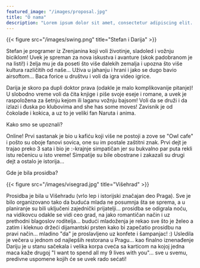 ```yaml
---
featured_image: "/images/proposal.jpg"
title: "O nama"
description: "Lorem ipsum dolor sit amet, consectetur adipiscing elit. Nunc pretium risus non erat interdum, vitae."
---
```


{{< figure src="/images/swing.png" title="Stefan i Darija" >}}

Stefan je programer iz Zrenjanina koji voli životinje, sladoled i vožnju biciklom! Uvek je spreman za nova iskustva i avanture (skok padobranom je na listi!) i želja mu je da poseti što više dalekih zemalja i upozna što više kultura različitih od naše... Uživa u jahanju i hrani i jako se dugo bavio airsoftom... Baca forice u društvu i voli da igra video igrice.

Darija je skoro pa dupli doktor prava (odakle je malo komplikovanije pitanje)! U slobodno vreme voli da čita knjige i piše svoje eseje i romane, a uvek je raspoložena za šetnju kejom ili laganu vožnju bajsom! Voli da se druži i da izlazi i đuska po klubovima and she has some moves! Zavisnik je od čokolade i kokica, a uz to je veliki fan Naruta i anima. 

Kako smo se upoznali?

Online! Prvi sastanak je bio u kafiću koji više ne postoji a zove se "Owl cafe" i pošto su oboje fanovi sovica, one su im postale zaštitni znak. Prvi dejt je trajao preko 3 sata i bio je :-krajnje simpatičan jer su bukvalno par puta rekli istu rečenicu u isto vreme! Simpatije su bile obostrane i zakazali su drugi dejt a ostalo je istorija...

Gde je bila prosidba?

{{< figure src="/images/visegrad.jpg" title="Višehrad" >}}


Prosidba je bila u Višehradu (vrlo lep i istorijski značajan deo Praga). Sve je bilo organizovano tako da buduća mlada ne posumnja šta se sprema, a u planiranje su bili uključeni zajednički prijatelji... prosidba se odigrala noću, na vidikovcu odakle se vidi ceo grad, na jako romantičan način i uz prethodni blagoslov roditelja... budući mladoženja je rekao sve što je želeo a zatim i kleknuo držeći dijamantski prsten kako bi zapečatio prosidbu na pravi način... mladino "da" je proslavljeno uz konfete i šampanjac! :) Usledila je večera u jednom od najlepših restorana u Pragu... kao finalno iznenađenje Dariju je u stanu sačekala i velika korpa cveća sa karticom na kojoj jedna maca kaže drugoj "I want to spend all my 9 lives with you"...  sve u svemu, predivne uspomene kojih će se uvek rado sećati!
